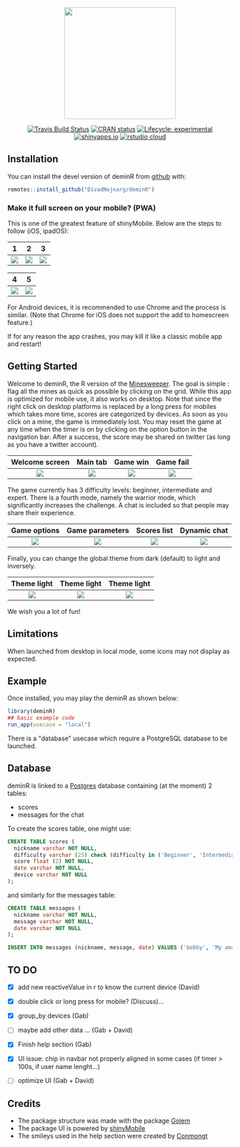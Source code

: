 <div align="center">

<img src="./man/figures/icon_package.png" height="250px" />

[![Travis Build Status](https://travis-ci.org/DivadNojnarg/deminR.svg?branch=master)](https://travis-ci.org/DivadNojnarg/deminR)
[![CRAN status](https://www.r-pkg.org/badges/version/deminR)](https://CRAN.R-project.org/package=deminR)
[![Lifecycle: experimental](https://img.shields.io/badge/lifecycle-experimental-orange.svg)](https://www.tidyverse.org/lifecycle/#experimental)
[![shinyapps.io](https://img.shields.io/badge/shinyapps.io-on-purple.svg)](https://dgranjon.shinyapps.io/deminR)
[![rstudio cloud](https://img.shields.io/badge/rstudio-cloud-on-blue.svg)](https://rstudio.cloud/project/1032373)



</div>

## Installation

You can install the devel version of deminR from [github](https://github.com/DivadNojnarg/deminR) with:

``` r
remotes::install_github("DivadNojnarg/deminR")
```

### Make it full screen on your mobile? (PWA)
This is one of the greatest feature of shinyMobile. Below are the steps to follow (iOS, ipadOS):

1                          |  2                        |  3                       
:-------------------------:|:-------------------------:|:-------------------------:
![](man/figures/readme_pwa_1.jpeg)  |  ![](man/figures/readme_pwa_2.jpeg)  |  ![](man/figures/readme_pwa_3.jpeg)  

4                          |  5
:-------------------------:|:-------------------------:
![](man/figures/readme_pwa_4.png)  |  ![](man/figures/readme_pwa_5.png)

For Android devices, it is recommended to use Chrome and the process is similar. 
(Note that Chrome for iOS does not support the add to homescreen feature.)

If for any reason the app crashes, you may kill it like a classic mobile app and restart!

## Getting Started

Welcome to deminR, the R version of the [Minesweeper](https://en.wikipedia.org/wiki/Minesweeper_(video_game)). The goal is simple : flag all the mines as quick as possible by clicking on the grid. While this app is optimized for mobile use, it also works on desktop.
Note that since the right click on desktop platforms is replaced by a long press for mobiles which takes more time, scores are categorized by devices.
As soon as you click on a mine, the game is immediately lost. You may reset the game at any time when the timer is on by clicking on the option button in the navigation bar. After a success, the score may be shared on twitter (as long as you have a twitter account).

Welcome screen             |  Main tab                 | Game win                   |  Game fail
:-------------------------:|:-------------------------:|:-------------------------:|:-------------------------:
![](man/figures/readme_welcome.png)  |  ![](man/figures/readme_grid.png)  |  ![](man/figures/readme_win.png)  |  ![](man/figures/readme_fail.png)

The game currently has 3 difficulty levels: beginner, intermediate and expert. There is a fourth mode, namely the warrior mode, which significantly increases the challenge. A chat is included so that people may share their experience. 

Game options             |  Game parameters           |  Scores list                |  Dynamic chat
:-------------------------:|:-------------------------:|:-------------------------:|:-------------------------:
![](man/figures/readme_options.png)  |  ![](man/figures/readme_params.png)  |  ![](man/figures/readme_scores.png)  |  ![](man/figures/readme_chat.png)

Finally, you can change the global theme from dark (default) to light and inversely.

Theme light               |  Theme light               |  Theme light
:-------------------------:|:-------------------------:|:-------------------------:
![](man/figures/readme_light_1.png)  |  ![](man/figures/readme_light_2.png)  |  ![](man/figures/readme_light_3.png)

We wish you a lot of fun!

## Limitations

When launched from desktop in local mode, some icons may not display as expected.

## Example

Once installed, you may play the deminR as shown below:

``` r
library(deminR)
## basic example code
run_app(usecase = "local")
```

There is a "database" usecase which require a PostgreSQL database to be launched.

## Database
deminR is linked to a [Postgres](https://www.postgresql.org) database containing (at the moment) 2 tables:
- scores
- messages for the chat

To create the scores table, one might use:

```sql
CREATE TABLE scores (
  nickname varchar NOT NULL,
  difficulty varchar (25) check (difficulty in ('Beginner', 'Intermediate', 'Advanced')),
  score float (2) NOT NULL,
  date varchar NOT NULL,
  device varchar NOT NULL
);
```

and similarly for the messages table:

```sql
CREATE TABLE messages (
  nickname varchar NOT NULL,
  message varchar NOT NULL,
  date varchar NOT NULL
);

INSERT INTO messages (nickname, message, date) VALUES ('bobby', 'My amazing message', '2020-03-04');
```

## TO DO
- [x] add new reactiveValue in r to know the current device (David)
- [x] double click or long press for mobile? (Discuss)...
- [x] group_by devices (Gab) 
- [ ] maybe add other data ... (Gab + David)
- [x] Finish help section (Gab)
- [x] UI issue: chip in navbar not properly aligned in some cases (if timer > 100s, if user name lenght...)
- [ ] optimize UI (Gab + David)


## Credits
* The package structure was made with the package [Golem](https://github.com/ThinkR-open/golem) 
* The package UI is powered by [shinyMobile](https://github.com/RinteRface/shinyMobile)
* The smileys used in the help section were created by [Conmongt](https://pixabay.com/fr/users/conmongt-1226108/)

